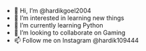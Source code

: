 - 👋 Hi, I’m @hardikgoel2004
- 👀 I’m interested in learning new things
- 🌱 I’m currently learning Python
- 💞️ I’m looking to collaborate on Gaming
- 📫 Follow me on Instagram @hardik109444

<!---
hardikgoel2004/hardikgoel2004 is a ✨ special ✨ repository because its `README.md` (this file) appears on your GitHub profile.
You can click the Preview link to take a look at your changes.
--->
